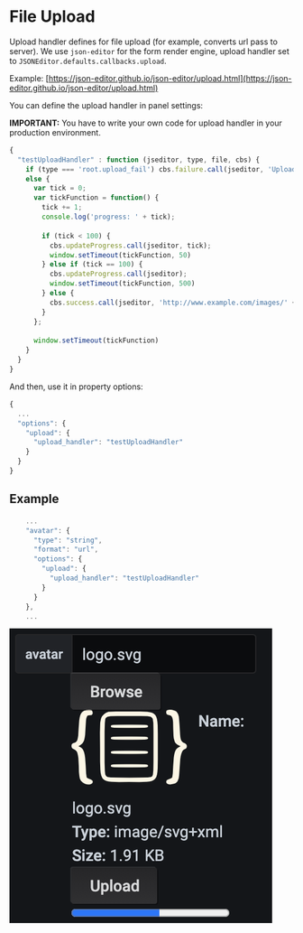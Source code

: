 # File Upload

Upload handler defines for file upload (for example, converts url pass to server).
We use `json-editor` for the form render engine, upload handler set to `JSONEditor.defaults.callbacks.upload`.

Example:
[https://json-editor.github.io/json-editor/upload.html](https://json-editor.github.io/json-editor/upload.html)

You can define the upload handler in panel settings:

**IMPORTANT:** You have to write your own code for upload handler in your production environment.

```js
{
  "testUploadHandler" : function (jseditor, type, file, cbs) {
    if (type === 'root.upload_fail') cbs.failure.call(jseditor, 'Upload failed');
    else {
      var tick = 0;
      var tickFunction = function() {
        tick += 1;
        console.log('progress: ' + tick);
     
        if (tick < 100) {
          cbs.updateProgress.call(jseditor, tick);
          window.setTimeout(tickFunction, 50)
        } else if (tick == 100) {
          cbs.updateProgress.call(jseditor);
          window.setTimeout(tickFunction, 500)
        } else {
          cbs.success.call(jseditor, 'http://www.example.com/images/' + file.name);
        }
      };
     
      window.setTimeout(tickFunction)
    }
  }
}
```

And then, use it in property options:

```js
{
  ...
  "options": {
    "upload": {
      "upload_handler": "testUploadHandler"
    }
  }
}
```

## Example

```js
    ...
    "avatar": {
      "type": "string",
      "format": "url",
      "options": {
        "upload": {
          "upload_handler": "testUploadHandler"
        }
      }
    },
    ...
```

![fileupload](./img/fileupload.png)
